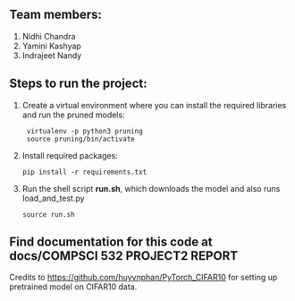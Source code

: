 ## Team members:
1. Nidhi Chandra
2. Yamini Kashyap
3. Indrajeet Nandy

## Steps to run the project:
1. Create a virtual environment where you can install the required libraries and run the pruned models:

        
        virtualenv -p python3 pruning
        source pruning/bin/activate
        

2. Install required packages:

      ```
      pip install -r requirements.txt
      ```
3. Run the shell script **run.sh**, which downloads the model and also runs load_and_test.py

      ```
      source run.sh
      ```

## Find documentation for this code at docs/COMPSCI 532 PROJECT2 REPORT
Credits to https://github.com/huyvnphan/PyTorch_CIFAR10 for setting up pretrained model on CIFAR10 data.
